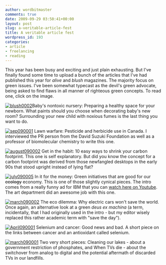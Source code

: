 ```yaml
---
author: wordbitmaster
comments: true
date: 2009-09-29 03:50:41+00:00
layout: post
slug: a-veritable-article-fest
title: A veritable article fest
wordpress_id: 193
categories:
- article
- freelancing
- reading
---
```


This year has been busy and exciting and just plain exhausting. But I've finally found some time to upload a bunch of the articles that I've had published this year for _alive_ and _blush_ magazines. The majority focus on green issues. I've been somewhat typecast as the devil's green advocate, being asked to find flaws in all manner of righteous green concepts. To read one, click on the image.

[![blush0002](http://wordbit.freehostia.com/wp-content/uploads/2009/09/blush0002.jpg)](http://wordbit.freehostia.com/scans/blush2.html)Baby's nontoxic nursery: Preparing a healthy space for your newborn. What paints should you choose when decorating baby's new room? Surrounding your new child with noxious fumes is the last thing you want to do. 

[![sep090001](http://wordbit.freehostia.com/wp-content/uploads/2009/09/sep090001.jpg)](http://wordbit.freehostia.com/scans/Sept09.html) Lawn warfare: Pesticide and herbicide use in Canada. I interviewed the PR person from the David Suzuki Foundation as well as a professor of biomolecular chemistry to write this one.

[![august090002](http://wordbit.freehostia.com/wp-content/uploads/2009/09/august090002.jpg)](http://wordbit.freehostia.com/scans/August09.html) Get in the habit: 10 easy ways to shrink your carbon footprint. This one is self explanatory. But did you know the concept for a carbon footprint was derived from those newfangled desktops in the early 90s that stood upright instead of lying flat?

[![july090005](http://wordbit.freehostia.com/wp-content/uploads/2009/09/july090005.jpg)](http://wordbit.freehostia.com/scans/July09.html) In it for the money: Green initiatives that are good for our <strike>ecology</strike> economy. This is one of those slightly cynical pieces. The intro comes from a really funny ad for IBM that you can [watch here on Youtube](http://www.youtube.com/watch?v=VSNFE6eUjfY). The art department did an awesome job with this one.

[![march090002](http://wordbit.freehostia.com/wp-content/uploads/2009/09/march090002.jpg)](http://wordbit.freehostia.com/scans/March09.html) The eco dilemma: Why electric cars won't save the world. Once again, an alternative look at a green _deus ex machina_ (a term, incidentally, that I had originally used in the intro - but my editor wisely replaced this rather academic term with "save the day"). 

[![April090001](http://wordbit.freehostia.com/wp-content/uploads/2009/09/April090001.jpg)](http://wordbit.freehostia.com/scans/April09.html) Selenium and cancer: Good news and bad. A short piece on the links between cancer and an antioxidant called selenium.

[![march090001](http://wordbit.freehostia.com/wp-content/uploads/2009/09/march090001.jpg)](http://wordbit.freehostia.com/scans/09shorts.html) Two very short pieces: Cleaning our lakes - about a government restriction of phosphates, and When TVs die - about the switchover from analog to digital and the potential aftermath of discarded TVs in our landfills.

